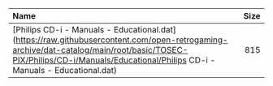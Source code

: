|Name|Size|
|:---|---:|
|[Philips CD-i - Manuals - Educational.dat](https://raw.githubusercontent.com/open-retrogaming-archive/dat-catalog/main/root/basic/TOSEC-PIX/Philips/CD-i/Manuals/Educational/Philips CD-i - Manuals - Educational.dat)|815|
